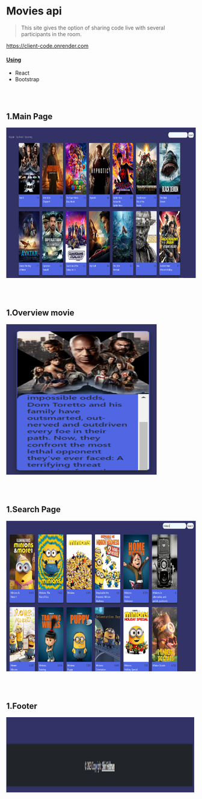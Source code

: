 # Movies api

> This site gives the option of sharing code live with several participants in the room.

 https://client-code.onrender.com 

#### <ins>Using</ins>

  - React
  - Bootstrap
 



<br><br>
## **1.Main Page**
<img  src="/images/main.PNG"  width="600" height="400" title="Main" />

<br><br>
## **1.Overview movie**
<img  src="/images/overview.PNG"  width="400" height="400" title="Overview" />

<br><br>
## **1.Search Page**
<img  src="/images/search.PNG"  width="600" height="400" title="Search" />

<br><br>
## **1.Footer**
<img  src="/images/footer.PNG"  width="500" height="200" title="Footer" />
